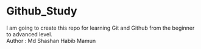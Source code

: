 # Github_Study
I am going to create this repo for learning Git and Github from the beginner to advanced level. 
<br>
Author : Md Shashan Habib Mamun 
<br>
